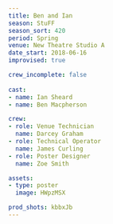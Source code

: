 ```yaml
---
title: Ben and Ian
season: StuFF
season_sort: 420
period: Spring
venue: New Theatre Studio A
date_start: 2018-06-16
improvised: true

crew_incomplete: false
  
cast:
- name: Ian Sheard
- name: Ben Macpherson

crew:
- role: Venue Technician
  name: Darcey Graham
- role: Technical Operator
  name: James Curling
- role: Poster Designer
  name: Zoe Smith

assets:
- type: poster
  image: HWpzMSX

prod_shots: kbbxJb
---
```


